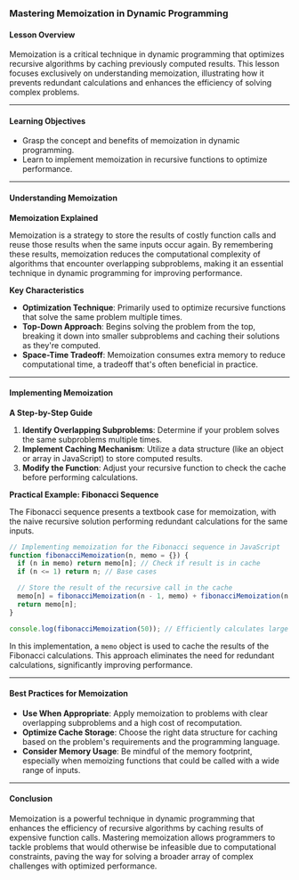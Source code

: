 ### **Mastering Memoization in Dynamic Programming**

#### Lesson Overview

Memoization is a critical technique in dynamic programming that optimizes recursive algorithms by caching previously computed results. This lesson focuses exclusively on understanding memoization, illustrating how it prevents redundant calculations and enhances the efficiency of solving complex problems.

---

#### Learning Objectives

- Grasp the concept and benefits of memoization in dynamic programming.
- Learn to implement memoization in recursive functions to optimize performance.

---

#### Understanding Memoization

**Memoization Explained**

Memoization is a strategy to store the results of costly function calls and reuse those results when the same inputs occur again. By remembering these results, memoization reduces the computational complexity of algorithms that encounter overlapping subproblems, making it an essential technique in dynamic programming for improving performance.

**Key Characteristics**

- **Optimization Technique**: Primarily used to optimize recursive functions that solve the same problem multiple times.
- **Top-Down Approach**: Begins solving the problem from the top, breaking it down into smaller subproblems and caching their solutions as they're computed.
- **Space-Time Tradeoff**: Memoization consumes extra memory to reduce computational time, a tradeoff that's often beneficial in practice.

---

#### Implementing Memoization

**A Step-by-Step Guide**

1. **Identify Overlapping Subproblems**: Determine if your problem solves the same subproblems multiple times.
2. **Implement Caching Mechanism**: Utilize a data structure (like an object or array in JavaScript) to store computed results.
3. **Modify the Function**: Adjust your recursive function to check the cache before performing calculations.

**Practical Example: Fibonacci Sequence**

The Fibonacci sequence presents a textbook case for memoization, with the naive recursive solution performing redundant calculations for the same inputs.

```javascript
// Implementing memoization for the Fibonacci sequence in JavaScript
function fibonacciMemoization(n, memo = {}) {
  if (n in memo) return memo[n]; // Check if result is in cache
  if (n <= 1) return n; // Base cases

  // Store the result of the recursive call in the cache
  memo[n] = fibonacciMemoization(n - 1, memo) + fibonacciMemoization(n - 2, memo);
  return memo[n];
}

console.log(fibonacciMemoization(50)); // Efficiently calculates large Fibonacci numbers
```

In this implementation, a `memo` object is used to cache the results of the Fibonacci calculations. This approach eliminates the need for redundant calculations, significantly improving performance.

---

#### Best Practices for Memoization

- **Use When Appropriate**: Apply memoization to problems with clear overlapping subproblems and a high cost of recomputation.
- **Optimize Cache Storage**: Choose the right data structure for caching based on the problem's requirements and the programming language.
- **Consider Memory Usage**: Be mindful of the memory footprint, especially when memoizing functions that could be called with a wide range of inputs.

---

#### Conclusion

Memoization is a powerful technique in dynamic programming that enhances the efficiency of recursive algorithms by caching results of expensive function calls. Mastering memoization allows programmers to tackle problems that would otherwise be infeasible due to computational constraints, paving the way for solving a broader array of complex challenges with optimized performance.